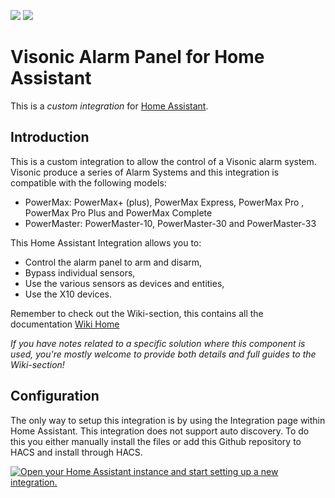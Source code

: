 [![](https://img.shields.io/github/release/davesmeghead/visonic/all.svg?style=for-the-badge)](https://github.com/rospogrigio/localtuya-homeassistant/releases)
[![](https://img.shields.io/badge/MAINTAINER-%40Davesmeghead-green?style=for-the-badge)](https://github.com/Davesmeghead)

# Visonic Alarm Panel for Home Assistant

This is a *custom integration* for [Home Assistant](https://www.home-assistant.io/).

## Introduction
This is a custom integration to allow the control of a Visonic alarm system. Visonic produce a series of Alarm Systems and this integration is compatible with the following models:
- PowerMax: PowerMax+ (plus), PowerMax Express, PowerMax Pro , PowerMax Pro Plus and PowerMax Complete
- PowerMaster: PowerMaster-10, PowerMaster-30 and PowerMaster-33

This Home Assistant Integration allows you to:
- Control the alarm panel to arm and disarm,
- Bypass individual sensors,
- Use the various sensors as devices and entities,
- Use the X10 devices.

Remember to check out the Wiki-section, this contains all the documentation [Wiki Home](https://github.com/davesmeghead/visonic/wiki)

_If you have notes related to a specific solution where this component is used, you're mostly welcome to provide both details and full guides to the Wiki-section!_

## Configuration
The only way to setup this integration is by using the Integration page within Home Assistant. This integration does not support auto discovery.  To do this you either manually install the files or add this Github repository to HACS and install through HACS.

[![Open your Home Assistant instance and start setting up a new integration.](https://my.home-assistant.io/badges/config_flow_start.svg)](https://my.home-assistant.io/redirect/config_flow_start/?domain=visonic)
